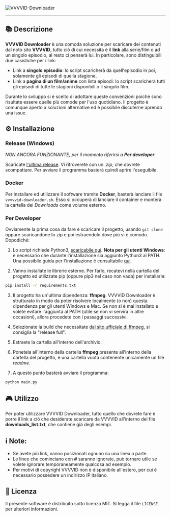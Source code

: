 ![VVVVID-Downloader](https://socialify.git.ci/CoffeeStraw/VVVVID-Downloader/image?description=1&descriptionEditable=Un%20piccolo%20script%20in%20Python3%20per%20scaricare%20contenuti%20multimediali%20(non%20a%20pagamento)%20offerti%20da%20VVVVID&font=KoHo&forks=1&issues=1&language=1&owner=1&pattern=Charlie%20Brown&stargazers=1&theme=Dark)

---

## 📚 Descrizione
**VVVVID Downloader** è una comoda soluzione per scaricare dei contenuti dal noto sito **VVVVID**, tutto ciò di cui necessita è il **link** alla serie/film o ad un singolo episodio, al resto ci penserà lui.
 In particolare, sono distinguibili due casistiche per i link:
- Link a **singolo episodio**: lo script scaricherà da quell'episodio in poi, solamente gli episodi di quella stagione.
- Link a **pagina di un film/anime** con lista episodi: lo script scaricherà tutti gli episodi di tutte le stagioni disponibili o il singolo film.

Durante lo sviluppo si è scelto di adottare queste convenzioni poiché sono risultate essere quelle più comode per l'uso quotidiano. Il progetto è comunque aperto a soluzioni alternative ed è possibile discuterne aprendo una issue.

## ⚙️ Installazione
### Release (Windows)
*NON ANCORA FUNZIONANTE, per il momento riferirsi a **Per developer**.*

Scaricate [l'ultima release](https://github.com/CoffeeStraw/VVVVID-Downloader/releases). Vi ritroverete con un *.zip*, che dovrete scompattare. Per avviare il programma basterà quindi aprire l'eseguibile.

### Docker
Per installare ed utilizzare il software tramite **Docker**, basterà lanciare il file ```vvvvvid-downloader.sh```. Esso si occuperà di lanciare il container e monterà la cartella dei *Downloads* come volume esterno.

### Per Developer
Ovviamente la prima cosa da fare è scaricare il progetto, usando `git clone` oppure scaricandone lo zip e poi estraendolo dove più vi è comodo. Dopodiché:

1. Lo script richiede Python3, [scaricabile qui](https://www.python.org/downloads/). **Nota per gli utenti Windows**: è necessario che durante l'installazione sia aggiunto Python3 al PATH. Una possibile guida per l'installazione è consultabile [qui](https://realpython.com/installing-python/).

2. Vanno installate le librerie esterne. Per farlo, recatevi nella cartella del progetto ed utilizzate pip (oppure pip3 nel caso non vada) per installarle: 
```sh
pip install -r requirements.txt
```
3. Il progetto ha un'ultima dipendenza: **ffmpeg**. VVVVID Downloader è strutturato in modo da poter risolvere localmente (o non) questa dipendenza per gli utenti Windows e Mac. Se non si è mai installato e volete evitare l'aggiunta al PATH (utile se non vi servirà in altre occasioni), allora procedete con i passaggi successivi.

4. Selezionate la build che necessitate [dal sito ufficiale di ffmpeg](https://ffmpeg.org/download.html), si consiglia la "release full".
5. Estraete la cartella all'interno dell'archivio.
6. Ponetela all'interno della cartella **ffmpeg** presente all'interno della cartella del progetto, è una cartella vuota contenente unicamente un file *readme*.
7. A questo punto basterà avviare il programma: 
```sh
python main.py
```

## 🎮 Utilizzo
Per poter utilizzare VVVVID Downloader, tutto quello che dovrete fare è porre il link a ciò che desiderate scaricare da VVVVID all'interno del file **downloads_list.txt**, che contiene già degli esempi.
## ℹ️ Note:
- Se avete più link, vanno posizionati ognuno su una linea a parte.
- Le linee che cominciano con **#** saranno ignorate, può tornare utile se volete ignorare temporaneamente qualcosa ad esempio.
- Per motivi di copyright VVVVID non è disponibile all'estero, per cui è necessario possedere un indirizzo IP italiano.

## 🧭 Licenza
Il presente software è distribuito sotto licenza MIT. Si legga il file `LICENSE` per ulteriori informazioni.
